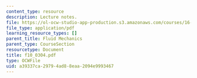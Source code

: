 ```yaml
---
content_type: resource
description: Lecture notes.
file: https://ol-ocw-studio-app-production.s3.amazonaws.com/courses/16-01-unified-engineering-i-ii-iii-iv-fall-2005-spring-2006/a39337ca29794ad88eaa2094e9993467_f10_0304.pdf
file_type: application/pdf
learning_resource_types: []
parent_title: Fluid Mechanics
parent_type: CourseSection
resourcetype: Document
title: f10_0304.pdf
type: OCWFile
uid: a39337ca-2979-4ad8-8eaa-2094e9993467
---
```

